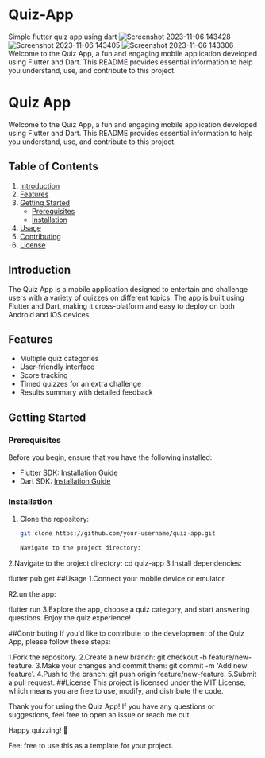 # Quiz-App
Simple flutter quiz app using dart
![Screenshot 2023-11-06 143428](https://github.com/Ahmedzayan1/Quiz-App/assets/87100830/d77c840b-6313-445f-9f28-ba88cdf2ad2e)
![Screenshot 2023-11-06 143405](https://github.com/Ahmedzayan1/Quiz-App/assets/87100830/87ebd954-c126-45ef-bbb3-4ca6f18e77e9)
![Screenshot 2023-11-06 143306](https://github.com/Ahmedzayan1/Quiz-App/assets/87100830/4e31ec4f-e087-40b7-a091-f2c7f6d0bcf3)
Welcome to the Quiz App, a fun and engaging mobile application developed using Flutter and Dart. This README provides essential information to help you understand, use, and contribute to this project.

# Quiz App

Welcome to the Quiz App, a fun and engaging mobile application developed using Flutter and Dart. This README provides essential information to help you understand, use, and contribute to this project.

## Table of Contents
1. [Introduction](#introduction)
2. [Features](#features)
3. [Getting Started](#getting-started)
    - [Prerequisites](#prerequisites)
    - [Installation](#installation)
4. [Usage](#usage)
5. [Contributing](#contributing)
6. [License](#license)

## Introduction

The Quiz App is a mobile application designed to entertain and challenge users with a variety of quizzes on different topics. The app is built using Flutter and Dart, making it cross-platform and easy to deploy on both Android and iOS devices.

## Features

- Multiple quiz categories
- User-friendly interface
- Score tracking
- Timed quizzes for an extra challenge
- Results summary with detailed feedback

## Getting Started

### Prerequisites

Before you begin, ensure that you have the following installed:

- Flutter SDK: [Installation Guide](https://flutter.dev/docs/get-started/install)
- Dart SDK: [Installation Guide](https://dart.dev/get-dart)

### Installation

1. Clone the repository:

   ```bash
   git clone https://github.com/your-username/quiz-app.git

   Navigate to the project directory:

2.Navigate to the project directory:
cd quiz-app
3.Install dependencies:


flutter pub get
##Usage
1.Connect your mobile device or emulator.

R2.un the app:


flutter run
3.Explore the app, choose a quiz category, and start answering questions. Enjoy the quiz experience!

##Contributing
If you'd like to contribute to the development of the Quiz App, please follow these steps:

1.Fork the repository.
2.Create a new branch: git checkout -b feature/new-feature.
3.Make your changes and commit them: git commit -m 'Add new feature'.
4.Push to the branch: git push origin feature/new-feature.
5.Submit a pull request.
##License
This project is licensed under the MIT License, which means you are free to use, modify, and distribute the code.

Thank you for using the Quiz App! If you have any questions or suggestions, feel free to open an issue or reach me out.

Happy quizzing! 🚀



Feel free to use this as a template for your project.

